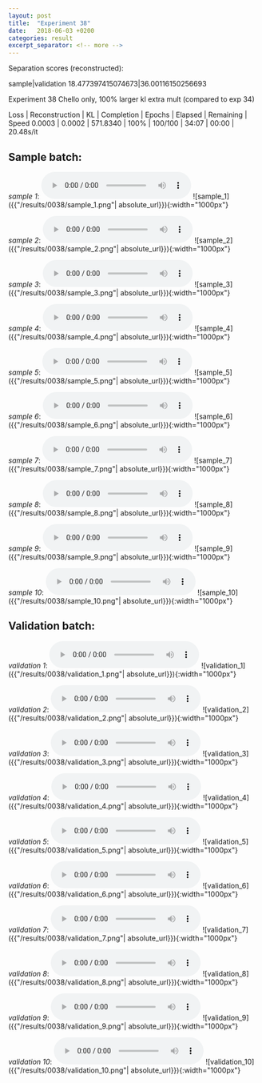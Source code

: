 ```yaml
---
layout: post
title:  "Experiment 38"
date:   2018-06-03 +0200
categories: result
excerpt_separator: <!-- more -->
---
```

Separation scores (reconstructed):

sample|validation
18.477397415074673|36.00116150256693<!-- more -->

Experiment 38
Chello only, 100% larger kl extra mult (compared to exp 34)

Loss | Reconstruction | KL | Completion | Epochs | Elapsed | Remaining | Speed
0.0003 | 0.0002 | 571.8340 | 100% | 100/100 | 34:07 | 00:00 | 20.48s/it

## **Sample batch**:
_sample 1_:
<audio src="/ResultsOverview/results/0038/sample_1.wav" controls preload></audio>
![sample_1]({{"/results/0038/sample_1.png"| absolute_url}}){:width="1000px"}

_sample 2_:
<audio src="/ResultsOverview/results/0038/sample_2.wav" controls preload></audio>
![sample_2]({{"/results/0038/sample_2.png"| absolute_url}}){:width="1000px"}

_sample 3_:
<audio src="/ResultsOverview/results/0038/sample_3.wav" controls preload></audio>
![sample_3]({{"/results/0038/sample_3.png"| absolute_url}}){:width="1000px"}

_sample 4_:
<audio src="/ResultsOverview/results/0038/sample_4.wav" controls preload></audio>
![sample_4]({{"/results/0038/sample_4.png"| absolute_url}}){:width="1000px"}

_sample 5_:
<audio src="/ResultsOverview/results/0038/sample_5.wav" controls preload></audio>
![sample_5]({{"/results/0038/sample_5.png"| absolute_url}}){:width="1000px"}

_sample 6_:
<audio src="/ResultsOverview/results/0038/sample_6.wav" controls preload></audio>
![sample_6]({{"/results/0038/sample_6.png"| absolute_url}}){:width="1000px"}

_sample 7_:
<audio src="/ResultsOverview/results/0038/sample_7.wav" controls preload></audio>
![sample_7]({{"/results/0038/sample_7.png"| absolute_url}}){:width="1000px"}

_sample 8_:
<audio src="/ResultsOverview/results/0038/sample_8.wav" controls preload></audio>
![sample_8]({{"/results/0038/sample_8.png"| absolute_url}}){:width="1000px"}

_sample 9_:
<audio src="/ResultsOverview/results/0038/sample_9.wav" controls preload></audio>
![sample_9]({{"/results/0038/sample_9.png"| absolute_url}}){:width="1000px"}

_sample 10_:
<audio src="/ResultsOverview/results/0038/sample_10.wav" controls preload></audio>
![sample_10]({{"/results/0038/sample_10.png"| absolute_url}}){:width="1000px"}

## **Validation batch**:
_validation 1_:
<audio src="/ResultsOverview/results/0038/validation_1.wav" controls preload></audio>
![validation_1]({{"/results/0038/validation_1.png"| absolute_url}}){:width="1000px"}

_validation 2_:
<audio src="/ResultsOverview/results/0038/validation_2.wav" controls preload></audio>
![validation_2]({{"/results/0038/validation_2.png"| absolute_url}}){:width="1000px"}

_validation 3_:
<audio src="/ResultsOverview/results/0038/validation_3.wav" controls preload></audio>
![validation_3]({{"/results/0038/validation_3.png"| absolute_url}}){:width="1000px"}

_validation 4_:
<audio src="/ResultsOverview/results/0038/validation_4.wav" controls preload></audio>
![validation_4]({{"/results/0038/validation_4.png"| absolute_url}}){:width="1000px"}

_validation 5_:
<audio src="/ResultsOverview/results/0038/validation_5.wav" controls preload></audio>
![validation_5]({{"/results/0038/validation_5.png"| absolute_url}}){:width="1000px"}

_validation 6_:
<audio src="/ResultsOverview/results/0038/validation_6.wav" controls preload></audio>
![validation_6]({{"/results/0038/validation_6.png"| absolute_url}}){:width="1000px"}

_validation 7_:
<audio src="/ResultsOverview/results/0038/validation_7.wav" controls preload></audio>
![validation_7]({{"/results/0038/validation_7.png"| absolute_url}}){:width="1000px"}

_validation 8_:
<audio src="/ResultsOverview/results/0038/validation_8.wav" controls preload></audio>
![validation_8]({{"/results/0038/validation_8.png"| absolute_url}}){:width="1000px"}

_validation 9_:
<audio src="/ResultsOverview/results/0038/validation_9.wav" controls preload></audio>
![validation_9]({{"/results/0038/validation_9.png"| absolute_url}}){:width="1000px"}

_validation 10_:
<audio src="/ResultsOverview/results/0038/validation_10.wav" controls preload></audio>
![validation_10]({{"/results/0038/validation_10.png"| absolute_url}}){:width="1000px"}
